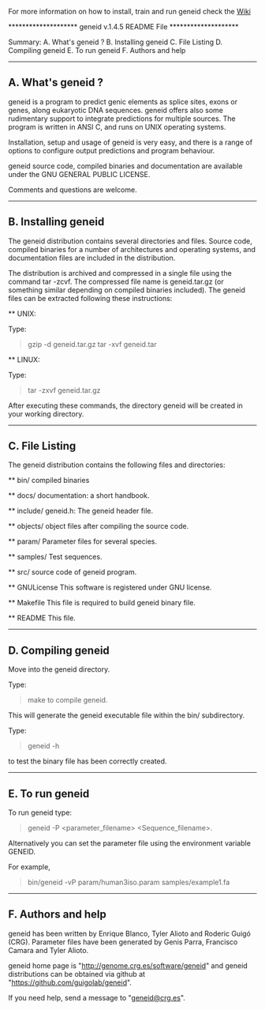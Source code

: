 For more information on how to install, train and run geneid check the [Wiki](https://github.com/guigolab/geneid/wiki)

******************** geneid v.1.4.5 README File ********************

Summary:
A. What's geneid ?
B. Installing geneid
C. File Listing
D. Compiling geneid
E. To run geneid
F. Authors and help

***************************************

A. What's geneid ?
------------------

geneid is a program to predict genic elements as splice sites, exons 
or genes, along eukaryotic DNA sequences. geneid offers also some 
rudimentary support to integrate predictions for multiple sources. 
The program is written in ANSI C, and runs on UNIX operating systems.

Installation, setup and usage of geneid is very easy, and there is a 
range of options to configure output predictions and program behaviour.

geneid source code, compiled binaries and documentation are available 
under the GNU GENERAL PUBLIC LICENSE.

Comments and questions are welcome.      

***************************************

B. Installing geneid
--------------------

The geneid distribution contains several directories and files. Source 
code, compiled binaries for a number of architectures and operating 
systems, and documentation files are included in the distribution.

The distribution is archived and compressed in a single file using the
command tar -zcvf. The compressed file name is geneid.tar.gz (or something
similar depending on compiled binaries included). The geneid files can 
be extracted following these instructions:

** UNIX:

Type:
>gzip -d geneid.tar.gz
>tar -xvf geneid.tar

** LINUX:

Type: 
>tar -zxvf geneid.tar.gz

After executing these commands, the directory geneid will be created 
in your working directory. 

***************************************

C. File Listing
---------------

The geneid distribution contains the following files and directories:

** bin/
compiled binaries

** docs/
documentation: a short handbook.

** include/
geneid.h: The geneid header file.

** objects/
object files after compiling the source code.

** param/
Parameter files for several species.

** samples/
Test sequences.

** src/
source code of geneid program.

** GNULicense
This software is registered under GNU license.

** Makefile
This file is required to build geneid binary file.

** README
This file.

***************************************

D. Compiling geneid
-------------------

Move into the geneid directory.

Type:
>make 
to compile geneid.

This will generate the geneid executable file within the bin/ subdirectory. 

Type:
>geneid -h 

to test the binary file has been correctly created.

***************************************

E. To run geneid
-----------------

To run geneid type:
>geneid -P <parameter_filename> <Sequence_filename>.

Alternatively you can set the parameter file using the environment
variable GENEID.

For example,
>bin/geneid -vP param/human3iso.param samples/example1.fa 

***************************************

F. Authors and help
-------------------

geneid has been written by Enrique Blanco, Tyler Alioto and Roderic Guigó (CRG).
Parameter files have been generated by Genis Parra, Francisco Camara and Tyler Alioto.

geneid home page is "http://genome.crg.es/software/geneid" and 
geneid distributions can be obtained via github at "https://github.com/guigolab/geneid".

If you need help, send a message to "geneid@crg.es".

